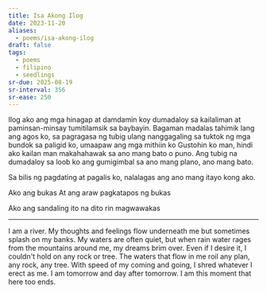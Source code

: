 ```yaml
---
title: Isa Akong Ilog
date: 2023-11-20
aliases:
  - poems/isa-akong-ilog
draft: false
tags:
  - poems
  - filipino
  - seedlings
sr-due: 2025-08-19
sr-interval: 356
sr-ease: 250
---
```

Ilog ako
ang mga hinagap at damdamin koy dumadaloy sa kailaliman at paminsan-minsay tumitilamsik sa baybayin.
Bagaman madalas tahimik lang ang agos ko, sa pagragasa ng tubig ulang nanggagaling sa tuktok ng mga bundok sa paligid ko, umaapaw ang mga mithiin ko
Gustohin ko man, hindi ako kailan man makahahawak sa ano mang bato o puno.
Ang tubig na dumadaloy sa loob ko ang gumigimbal sa ano mang plano, ano mang bato.

Sa bilis ng pagdating at pagalis ko, nalalagas ang ano mang itayo kong ako.

Ako ang bukas
At ang araw pagkatapos ng bukas

Ako ang sandaling ito na dito rin magwawakas

***
I am a river. My thoughts and feelings flow underneath me but sometimes splash on my banks. My waters are often quiet, but when rain water rages from the mountains around me, my dreams brim over. Even if I desire it, I couldn't hold on any rock or tree. The waters that flow in me roil any plan, any rock, any tree. With speed of my coming and going, I shred whatever I erect as me. I am tomorrow and day after tomorrow. I am this moment that here too ends.